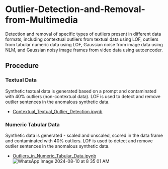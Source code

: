 # Outlier-Detection-and-Removal-from-Multimedia
Detection and removal of specific types of outliers present in different data formats, including contextual outliers from textual data using LOF, outliers from tabular numeric data using LOF, Gaussian noise from image data using NLM, and Gaussian noisy image frames from video data using autoencoder. 

## Procedure
### Textual Data
Synthetic textual data is generated based on a prompt and contaminated with 40% outliers (non-contextual data). LOF is used to detect and remove outlier sentences in the anomalous synthetic data.
- [Contextual_Textual_Outlier_Detection.ipynb](Contextual_Textual_Outlier_Detection.ipynb)
  

### Numeric Tabular Data
Synthetic data is generated - scaled and unscaled, scored in the data frame and contaminated with 40% outliers. LOF is used to detect and remove outlier sentences in the anomalous synthetic data.
- [Outliers_in_Numeric_Tabular_Data.ipynb](Outliers_in_Numeric_Tabular_Data.ipynb)
![WhatsApp Image 2024-08-10 at 8 35 01 AM](https://github.com/user-attachments/assets/cd1ef5db-9cde-45ea-98ac-56082189b133)
